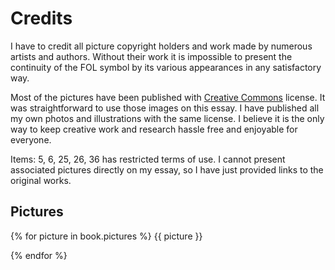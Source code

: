 # Credits

I have to credit all picture copyright holders and work made by numerous artists and authors. Without their work it is impossible to present the continuity of the FOL symbol by its various appearances in any satisfactory way.

Most of the pictures have been published with [Creative Commons](http://en.wikipedia.org/wiki/Creative_Commons_license) license. It was straightforward to use those images on this essay. I have published all my own photos and illustrations with the same license. I believe it is the only way to keep creative work and research hassle free and enjoyable for everyone.

Items: 5, 6, 25, 26, 36 has restricted terms of use. I cannot present associated pictures directly on my essay, so I have just provided links to the original works.


## Pictures

{% for picture in book.pictures %}
{{ picture }}

{% endfor %}
